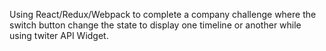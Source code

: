Using React/Redux/Webpack to complete a company challenge where the switch button change the state to display one timeline or another while using twiter API Widget. 
